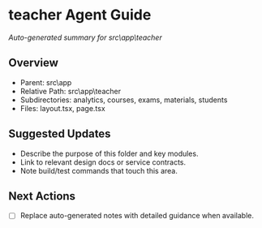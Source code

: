 ﻿# teacher Agent Guide
*Auto-generated summary for src\app\teacher*

## Overview
- Parent: src\app
- Relative Path: src\app\teacher
- Subdirectories: analytics, courses, exams, materials, students
- Files: layout.tsx, page.tsx

## Suggested Updates
- Describe the purpose of this folder and key modules.
- Link to relevant design docs or service contracts.
- Note build/test commands that touch this area.

## Next Actions
- [ ] Replace auto-generated notes with detailed guidance when available.
